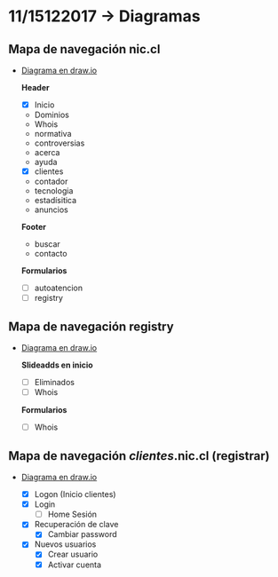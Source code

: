 # 11/15122017 -> Diagramas

## Mapa de navegación nic.cl
- [Diagrama en draw.io](https://github.com/AnnBenavides/Practica2/blob/master/Untitled%20Diagram.xml)

	**Header**
	- [x] Inicio
	- Dominios
	- Whois
	- normativa
	- controversias
	- acerca
	- ayuda
	- [x] clientes

	- contador
	- tecnologia
	- estadísitica
	- anuncios

	**Footer**
	- buscar
	- contacto

	**Formularios**
	- [ ] autoatencion
	- [ ] registry

## Mapa de navegación registry
- [Diagrama en draw.io]()

	**Slideadds en inicio**
	- [ ] Eliminados
	- [ ] Whois

	**Formularios**
	- [ ] Whois


## Mapa de navegación *clientes*.nic.cl (registrar)
- [Diagrama en draw.io]()

	- [x] Logon (Inicio clientes)
	- [x] Login
	  - [ ] Home Sesión
	- [x] Recuperación de clave
	  - [x] Cambiar password
	- [x] Nuevos usuarios
	  - [x] Crear usuario
	  - [x] Activar cuenta